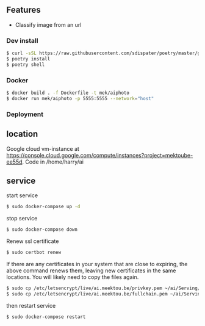 ## Features

- Classify image from an url
  
### Dev install

```bash
$ curl -sSL https://raw.githubusercontent.com/sdispater/poetry/master/get-poetry.py | python
$ poetry install
$ poetry shell
```

### Docker

```bash
$ docker build . -f Dockerfile -t mek/aiphoto
$ docker run mek/aiphoto -p 5555:5555 --network="host"
```

### Deployment
## location
Google cloud vm-instance at https://console.cloud.google.com/compute/instances?project=mektoube-ee55d.
Code in /home/harry/ai
## service

start service
```bash
$ sudo docker-compose up -d
```
stop service
```bash
$ sudo docker-compose down
```
Renew ssl certificate
```bash
$ sudo certbot renew
```
If there are any certificates in your system that are close to expiring, the above command renews them, leaving new certificates in the same locations. You will likely need to copy the files again.
```bash
$ sudo cp /etc/letsencrypt/live/ai.meektou.be/privkey.pem ~/ai/Serving/Flask_server/nginx/ssl
$ sudo cp /etc/letsencrypt/live/ai.meektou.be/fullchain.pem ~/ai/Serving/Flask_server/nginx/ssl
```
then restart service
```bash
$ sudo docker-compose restart
```